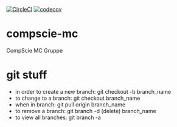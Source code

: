 [![CircleCI](https://circleci.com/gh/SimonTreu/particlesim/tree/master.svg?style=svg)](https://circleci.com/gh/SimonTreu/particlesim/tree/master)
[![codecov](https://codecov.io/gh/simontreu/particlesim/branch/master/graph/badge.svg)](https://codecov.io/gh/SimonTreu/particlesim/)


# compscie-mc
CompScie MC Gruppe

# git stuff
- in order to create a new branch:  git checkout -b branch_name
- to change to a branch:            git checkout branch_name
- when in branch:                   git pull origin branch_name
- to remove a branch:               git branch -d (delete) branch_name
- to view all branches:             git branch -a
